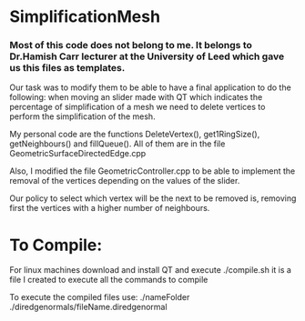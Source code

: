 # SimplificationMesh

### Most of this code does not belong to me. It belongs to Dr.Hamish Carr lecturer at the University of Leed which gave us this files as templates.

Our task was to modify them to be able to have a final application to do the following: when moving an slider made with QT which indicates
the percentage of simplification of a mesh we need to delete vertices to perform the simplification of the mesh.

My personal code are the functions DeleteVertex(), get1RingSize(), getNeighbours() and fillQueue(). All of them are in the file GeometricSurfaceDirectedEdge.cpp

Also, I modified the file GeometricController.cpp to be able to implement the removal of the vertices depending on the values of the slider.

Our policy to select which vertex will be the next to be removed is, removing first the vertices with a higher number of neighbours.

# To Compile:

For linux machines download and install QT and execute ./compile.sh it is a file I created to execute all the commands to compile

To execute the compiled files use: ./nameFolder ./diredgenormals/fileName.diredgenormal
